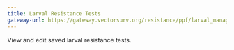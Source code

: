 ```yaml
---
title: Larval Resistance Tests
gateway-url: https://gateway.vectorsurv.org/resistance/ppf/larval_manage/
---
```

View and edit saved larval resistance tests.
